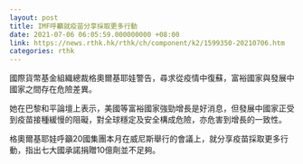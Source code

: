 ```yaml
---
layout: post
title: IMF呼籲就疫苗分享採取更多行動
date: 2021-07-06 06:05:59.000000000 +08:00
link: https://news.rthk.hk/rthk/ch/component/k2/1599350-20210706.htm
categories: rthk
---
```


國際貨幣基金組織總裁格奧爾基耶娃警告，尋求從疫情中復蘇，富裕國家與發展中國家之間存在危險差異。

她在巴黎和平論壇上表示，美國等富裕國家強勁增長是好消息，但發展中國家正受到疫苗接種緩慢的阻礙，對全球穩定及安全構成危險，亦危害到增長的一致性。

格奧爾基耶娃呼籲20國集團本月在威尼斯舉行的會議上，就分享疫苗採取更多行動，指出七大國承諾捐贈10億劑並不足夠。
